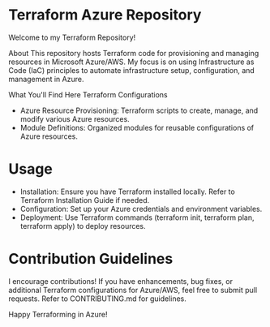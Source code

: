 # Terraform Azure Repository
Welcome to my Terraform Repository!

About
This repository hosts Terraform code for provisioning and managing resources in Microsoft Azure/AWS. My focus is on using Infrastructure as Code (IaC) principles to automate infrastructure setup, configuration, and management in Azure.

What You'll Find Here
Terraform Configurations
* Azure Resource Provisioning: Terraform scripts to create, manage, and modify various Azure resources.
* Module Definitions: Organized modules for reusable configurations of Azure resources.
# Usage
* Installation: Ensure you have Terraform installed locally. Refer to Terraform Installation Guide if needed.
* Configuration: Set up your Azure credentials and environment variables.
* Deployment: Use Terraform commands (terraform init, terraform plan, terraform apply) to deploy resources.
# Contribution Guidelines
I encourage contributions! If you have enhancements, bug fixes, or additional Terraform configurations for Azure/AWS, feel free to submit pull requests. Refer to CONTRIBUTING.md for guidelines.

Happy Terraforming in Azure!
